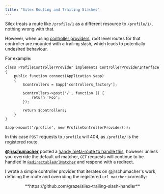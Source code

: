 ```yaml
---
title: "Silex Routing and Trailing Slashes"
---
```


Silex treats a route like `/profile/1` as a different resource to `/profile/1/`, nothing wrong with that.

However, when using [controller providers](http://silex.sensiolabs.org/doc/providers.html#controller-providers), root level routes for that controller are mounted with a trailing slash, which leads to potentially undesired behaviour.

For example:

```prettyprint lang-php
class ProfileControllerProvider implements ControllerProviderInterface
{
    public function connect(Application $app)
    {
        $controllers = $app['controllers_factory'];

        $controllers->post('/', function () {
            return 'Foo';
        });

        return $controllers;
    }
}

$app->mount('/profile', new ProfileControllerProvider());
```

In this case `POST` requests to `/profile` will 404, as `/profile/` is the registered route.

**[@jrschumacher](https://github.com/jrschumacher)** posted a [handy meta-route to handle this](https://github.com/silexphp/Silex/issues/149#issuecomment-10384486), however unless you override the default url matcher, `GET` requests will continue to be handled in [`RedirectableUrlMatcher`](https://github.com/symfony/routing/blob/v2.7.7/Matcher/RedirectableUrlMatcher.php#L22-L44) and respond with a redirect.

I wrote a simple controller provider that iterates on @jrschumacher's work, defining the route and overriding the registered `url_matcher` correctly:

<center>**https://github.com/graze/silex-trailing-slash-handler**</center>